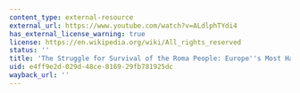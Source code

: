 ```yaml
---
content_type: external-resource
external_url: https://www.youtube.com/watch?v=ALdlphTYdi4
has_external_license_warning: true
license: https://en.wikipedia.org/wiki/All_rights_reserved
status: ''
title: 'The Struggle for Survival of the Roma People: Europe''s Most Hated'
uid: e4ff9e2d-029d-48ce-8169-29fb781925dc
wayback_url: ''
---
```

